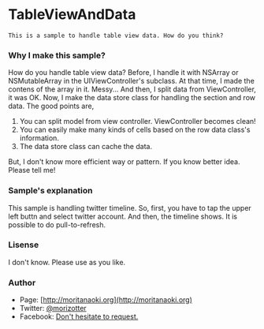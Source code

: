 TableViewAndData
================

```
This is a sample to handle table view data. How do you think?
```

### Why I make this sample?

How do you handle table view data? Before, I handle it with NSArray or NSMutableArray in the UIViewController's subclass. At that time, I made the contens of the array in it. Messy... And then, I split data from ViewController, it was OK. Now, I make the data store class for handling the section and row data. The good points are,

1. You can split model from view controller. ViewController becomes clean!
2. You can easily make many kinds of cells based on the row data class's information.
3. The data store class can cache the data.

But, I don't know more efficient way or pattern. If you know better idea. Please tell me!

### Sample's explanation

This sample is handling twitter timeline. So, first, you have to tap the upper left buttn and select twitter account. And then, the timeline shows. It is possible to do pull-to-refresh.

### Lisense

I don't know. Please use as you like.

### Author

- Page: [http://moritanaoki.org](http://moritanaoki.org)
- Twitter: [@morizotter](http://twitter.com/morizotter)
- Facebook: [Don't hesitate to request.](http://facebook.com/morizotter)